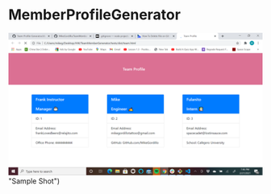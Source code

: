 # MemberProfileGenerator









![Alt text](https://github.com/MikeGordillo/MemberProfileGenerator/blob/main/Images/shotz.png)"Sample Shot")
